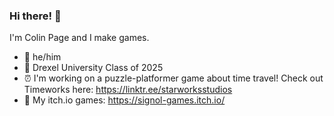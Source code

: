 ### Hi there! 👋
I'm Colin Page and I make games.

- :low_brightness: he/him
- :dragon: Drexel University Class of 2025
- ⏰ I'm working on a puzzle-platformer game about time travel! Check out Timeworks here: https://linktr.ee/starworksstudios
- 🔨 My itch.io games:
    https://signol-games.itch.io/
<!--
**ColinJPage/ColinJPage** is a ✨ _special_ ✨ repository because its `README.md` (this file) appears on your GitHub profile.

Here are some ideas to get you started:

- 🔭 I’m currently working on ...
- 🌱 I’m currently learning ...
- 👯 I’m looking to collaborate on ...
- 🤔 I’m looking for help with ...
- 💬 Ask me about ...
- 📫 How to reach me: ...
- 😄 Pronouns: ...
- ⚡ Fun fact: ...
-->
